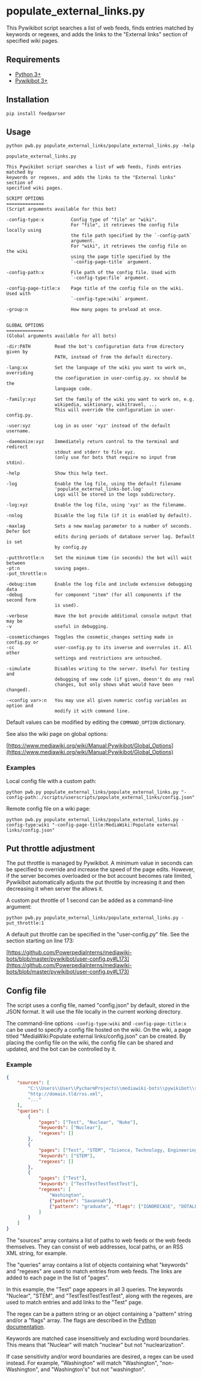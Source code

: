 # populate_external_links.py

This Pywikibot script searches a list of web feeds, finds entries matched by keywords or regexes, and adds the links to the "External links" section of specified wiki pages.

## Requirements

* [Python 3+](https://www.python.org/downloads/)
* [Pywikibot 3+](https://www.mediawiki.org/wiki/Manual:Pywikibot/Installation#Install_Pywikibot)

## Installation

```
pip install feedparser
```

## Usage

```
python pwb.py populate_external_links/populate_external_links.py -help

populate_external_links.py

This Pywikibot script searches a list of web feeds, finds entries matched by
keywords or regexes, and adds the links to the "External links" section of
specified wiki pages.

SCRIPT OPTIONS
==============
(Script arguments available for this bot)

-config-type:x          Config type of "file" or "wiki".
                        For "file", it retrieves the config file locally using
                        the file path specified by the `-config-path`
                        argument.
                        For "wiki", it retrieves the config file on the wiki
                        using the page title specified by the
                        `-config-page-title` argument.

-config-path:x          File path of the config file. Used with
                        `-config-type:file` argument.

-config-page-title:x    Page title of the config file on the wiki. Used with
                        `-config-type:wiki` argument.

-group:n                How many pages to preload at once.


GLOBAL OPTIONS
==============
(Global arguments available for all bots)

-dir:PATH         Read the bot's configuration data from directory given by
                  PATH, instead of from the default directory.

-lang:xx          Set the language of the wiki you want to work on, overriding
                  the configuration in user-config.py. xx should be the
                  language code.

-family:xyz       Set the family of the wiki you want to work on, e.g.
                  wikipedia, wiktionary, wikitravel, ...
                  This will override the configuration in user-config.py.

-user:xyz         Log in as user 'xyz' instead of the default username.

-daemonize:xyz    Immediately return control to the terminal and redirect
                  stdout and stderr to file xyz.
                  (only use for bots that require no input from stdin).

-help             Show this help text.

-log              Enable the log file, using the default filename
                  'populate_external_links-bot.log'
                  Logs will be stored in the logs subdirectory.

-log:xyz          Enable the log file, using 'xyz' as the filename.

-nolog            Disable the log file (if it is enabled by default).

-maxlag           Sets a new maxlag parameter to a number of seconds. Defer bot
                  edits during periods of database server lag. Default is set
                  by config.py

-putthrottle:n    Set the minimum time (in seconds) the bot will wait between
-pt:n             saving pages.
-put_throttle:n

-debug:item       Enable the log file and include extensive debugging data
-debug            for component "item" (for all components if the second form
                  is used).

-verbose          Have the bot provide additional console output that may be
-v                useful in debugging.

-cosmeticchanges  Toggles the cosmetic_changes setting made in config.py or
-cc               user-config.py to its inverse and overrules it. All other
                  settings and restrictions are untouched.

-simulate         Disables writing to the server. Useful for testing and
                  debugging of new code (if given, doesn't do any real
                  changes, but only shows what would have been changed).

-<config var>:n   You may use all given numeric config variables as option and
                  modify it with command line.
```

Default values can be modified by editing the `COMMAND_OPTION` dictionary.

See also the wiki page on global options:

[https://www.mediawiki.org/wiki/Manual:Pywikibot/Global_Options](https://www.mediawiki.org/wiki/Manual:Pywikibot/Global_Options)

### Examples

Local config file with a custom path:
```
python pwb.py populate_external_links/populate_external_links.py "-config-path:./scripts/userscripts/populate_external_links/config.json"
```

Remote config file on a wiki page:
```
python pwb.py populate_external_links/populate_external_links.py -config-type:wiki "-config-page-title:MediaWiki:Populate external links/config.json"
```

## Put throttle adjustment

The put throttle is managed by Pywikibot. A minimum value in seconds can be specified to override and increase the speed of the page edits. However, if the server becomes overloaded or the bot account becomes rate limited, Pywikibot automatically adjusts the put throttle by increasing it and then decreasing it when server the allows it.

A custom put throttle of 1 second can be added as a command-line argument:
```
python pwb.py populate_external_links/populate_external_links.py -put_throttle:1
```

A default put throttle can be specified in the "user-config.py" file. See the section starting on line 173:

[https://github.com/PowerpediaInterns/mediawiki-bots/blob/master/pywikibot/user-config.py#L173](https://github.com/PowerpediaInterns/mediawiki-bots/blob/master/pywikibot/user-config.py#L173)

## Config file

The script uses a config file, named "config.json" by default, stored in the JSON format. It will use the file locally in the current working directory.

The command-line options `-config-type:wiki` and `-config-page-title:x` can be used to specify a config file hosted on the wiki. On the wiki, a page titled "MediaWiki:Populate external links/config.json" can be created. By placing the config file on the wiki, the config file can be shared and updated, and the bot can be controlled by it.

### Example

```json
{
    "sources": [
        "C:\\Users\\User\\PycharmProjects\\mediawiki-bots\\pywikibot\\scripts\\userscripts\\populate_external_links\\2206921.xml",
        "http://domain.tld/rss.xml",
        "..."
    ],
    "queries": [
        {
            "pages": ["Test", "Nuclear", "Nuke"],
            "keywords": ["Nuclear"],
            "regexes": []
        },
        {
            "pages": ["Test", "STEM", "Science, Technology, Engineering, Mathematics"],
            "keywords": ["STEM"],
            "regexes": []
        },
        {
            "pages": ["Test"],
            "keywords": ["TestTestTestTestTest"],
            "regexes": [
                "Washington",
                {"pattern": "Savannah"},
                {"pattern": "graduate", "flags": ["IGNORECASE", "DOTALL"]}
            ]
        }
    ]
}
```

The "sources" array contains a list of paths to web feeds or the web feeds themselves. They can consist of web addresses, local paths, or an RSS XML string, for example.

The "queries" array contains a list of objects containing what "keywords" and "regexes" are used to match entries from web feeds. The links are added to each page in the list of "pages".

In this example, the "Test" page appears in all 3 queries. The keywords "Nuclear", "STEM", and "TestTestTestTestTest", along with the regexes, are used to match entries and add links to the "Test" page.

The regex can be a pattern string or an object containing a "pattern" string and/or a "flags" array. The flags are described in the [Python documentation](https://docs.python.org/3/library/re.html#re.A).

Keywords are matched case insensitively and excluding word boundaries. This means that "Nuclear" will match "nuclear" but not "nuclearization".

If case sensitivity and/or word boundaries are desired, a regex can be used instead. For example, "Washington" will match "Washington", "non-Washington", and "Washington's" but not "washington".